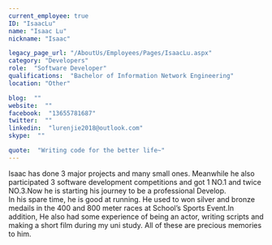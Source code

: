 ```yaml
---
current_employee: true
ID: "IsaacLu"
name: "Isaac Lu"
nickname: "Isaac"

legacy_page_url: "/AboutUs/Employees/Pages/IsaacLu.aspx"
category: "Developers"
role:  "Software Developer"
qualifications:  "Bachelor of Information Network Engineering"
location: "Other"

blog:  ""
website:  ""
facebook:  "13655781687"
twitter:  ""
linkedin:  "lurenjie2018@outlook.com"
skype:  ""

quote:  "Writing code for the better life~"
---
```


Isaac has done 3 major projects and many small ones. Meanwhile he also participated 3 software development competitions and got 1 NO.1 and twice NO.3.Now he is starting his journey to be a professional Develop.  
In his spare time, he is good at running. He used to won silver and bronze medails in the 400 and 800 meter races at School’s Sports Event.In addition, He also had some experience of being an actor, writing scripts and making a short film during my uni study. All of these are precious memories to him.   